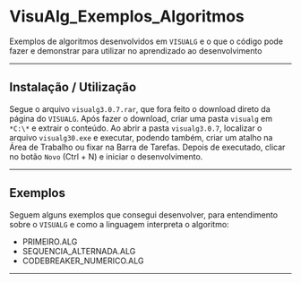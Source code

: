 # VisuAlg_Exemplos_Algoritmos
Exemplos de algoritmos desenvolvidos em `VISUALG` e o que o código pode fazer e demonstrar para utilizar no aprendizado ao desenvolvimento

---

## Instalação / Utilização
Segue o arquivo `visualg3.0.7.rar`, que fora feito o download direto da página do `VISUALG`.
Após fazer o download, criar uma pasta `visualg` em `*C:\*` e extrair o conteúdo.
Ao abrir a pasta `visualg3.0.7`, localizar o arquivo `visualg30.exe` e executar, podendo também, criar um atalho na Área de Trabalho ou fixar na Barra de Tarefas.
Depois de executado, clicar no botão `Novo` (Ctrl + N) e iniciar o desenvolvimento.

---

## Exemplos
Seguem alguns exemplos que consegui desenvolver, para entendimento sobre o `VISUALG` e como a linguagem interpreta o algoritmo:
- PRIMEIRO.ALG
- SEQUENCIA_ALTERNADA.ALG
- CODEBREAKER_NUMERICO.ALG

---

